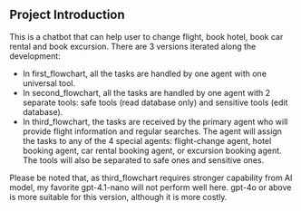 ## Project Introduction ##
This is a chatbot that can help user to change flight, book hotel, book car rental and book excursion. There are 3 versions iterated along the development:
- In first_flowchart, all the tasks are handled by one agent with one universal tool.
- In second_flowchart, all the tasks are handled by one agent with 2 separate tools: safe tools (read database only) and sensitive tools (edit database).
- In third_flowchart, the tasks are received by the primary agent who will provide flight information and regular searches. 
The agent will assign the tasks to any of the 4 special agents: flight-change agent, hotel booking agent, car rental booking agent,
or excursion booking agent. The tools will also be separated to safe ones and sensitive ones.

Please be noted that, as third_flowchart requires stronger capability from AI model, 
my favorite gpt-4.1-nano will not perform well here. gpt-4o or above is more suitable for this version,
although it is more costly.
